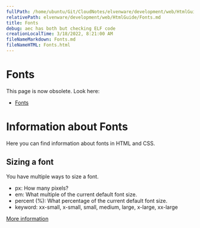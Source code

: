 ```yaml
---
fullPath: /home/ubuntu/Git/CloudNotes/elvenware/development/web/HtmlGuide/Fonts.md
relativePath: elvenware/development/web/HtmlGuide/Fonts.md
title: Fonts
debug: aec has both but checking ELF code
creationLocalTime: 3/18/2022, 8:21:00 AM
fileNameMarkdown: Fonts.md
fileNameHTML: Fonts.html
---
```


<!-- toc -->
<!-- tocstop -->

Fonts
=====

This page is now obsolete. Look here:

- [Fonts](HtmlSyntax.html#fonts)

Information about Fonts
=======================

Here you can find information about fonts in HTML and CSS.

Sizing a font
-------------

You have multiple ways to size a font.

-   px: How many pixels?
-   em: What multiple of the current default font size.
-   percent (%): What percentage of the current default font size.
-   keyword: xx-small, x-small, small, medium, large, x-large, xx-large

[More information](http://css-tricks.com/2580-css-font-size/)

